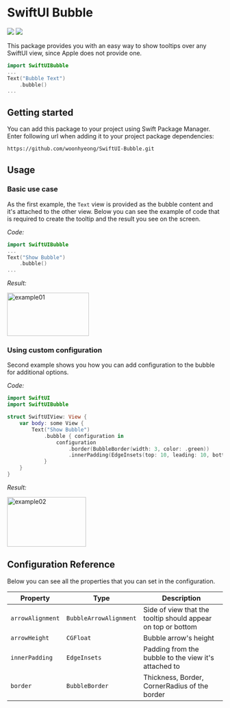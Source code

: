 # SwiftUI Bubble

<img src="https://img.shields.io/badge/release-1.0.0-blue"/> <img src="https://img.shields.io/badge/license-MIT-aeeb34"/>

This package provides you with an easy way to show tooltips over any SwiftUI view, since Apple does not provide one.

```swift
import SwiftUIBubble
...
Text("Bubble Text")
    .bubble()
...
```

## Getting started

You can add this package to your project using Swift Package Manager. Enter following url when adding it to your project package dependencies:

```
https://github.com/woonhyeong/SwiftUI-Bubble.git
```

## Usage

### Basic use case

As the first example, the `Text` view is provided as the bubble content and it's attached to the other view.
Below you can see the example of code that is required to create the tooltip and the result you see on the screen.

*Code:*

```swift
import SwiftUIBubble
...
Text("Show Bubble")
    .bubble()
...
```

*Result:*

<img width="191" height="101" alt="example01" src="https://github.com/user-attachments/assets/bc825d00-1786-4bc5-afa9-d0df01901ff7" />

### Using custom configuration

Second example shows you how you can add configuration to the bubble for additional options.

*Code:*

```swift
import SwiftUI
import SwiftUIBubble

struct SwiftUIView: View {
    var body: some View {
        Text("Show Bubble")
            .bubble { configuration in
                configuration
                    .border(BubbleBorder(width: 3, color: .green))
                    .innerPadding(EdgeInsets(top: 10, leading: 10, bottom: 10, trailing: 10))
            }
    }
}
```

*Result:*

<img width="184" height="116" alt="example02" src="https://github.com/user-attachments/assets/a8b87274-ee4a-4a7c-83f6-999bfcb2a2df" />


## Configuration Reference

Below you can see all the properties that you can set in the configuration.

| Property               | Type          | Description                                          |
| ---------------------- | ------------- | ---------------------------------------------------- |
| `arrowAlignment`                 | `BubbleArrowAlignment` | Side of view that the tooltip should appear on top or bottom      |
| `arrowHeight`               | `CGFloat`     | Bubble arrow's height |
| `innerPadding`         | `EdgeInsets`     | Padding from the bubble to the view it's attached to                               |
| `border`          | `BubbleBorder`     | Thickness, Border, CornerRadius of the border                              |
